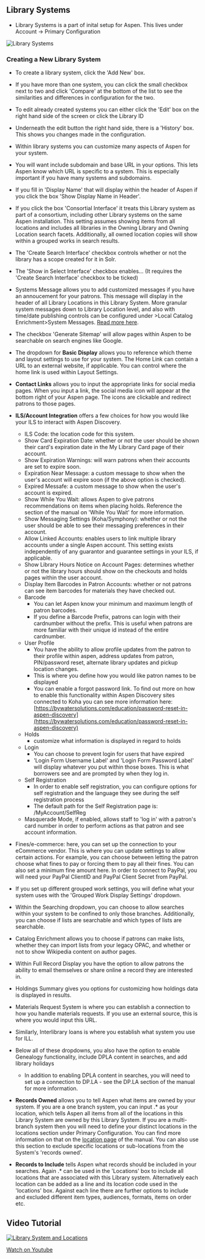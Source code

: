 ## Library Systems

- Library Systems is a part of inital setup for Aspen. This lives under Account -> Primary Configuration

![Library Systems](/manual/images/Library-Systems-Update.png)

### Creating a New Library System

- To create a library system, click the 'Add New' box.
- If you have more than one system, you can click the small checkbox next to two and click 'Compare' at the bottom of the list to see the similarities and differences in configuration for the two.
- To edit already created systems you can either click the 'Edit' box on the right hand side of the screen or click the Library ID
- Underneath the edit button the right hand side, there is a 'History' box. This shows you changes made in the configuration. 

- Within library systems you can customize many aspects of Aspen for your system.
- You will want include subdomain and base URL in your options. This lets Aspen know which URL is specific to a system. This is especially important if you have many systems and subdomains.
- If you fill in 'Display Name' that will display within the header of Aspen if you click the box 'Show Display Name in Header'.
- If you click the box 'Consortial Interface' it treats this Library system as part of a consortium, including other Library systems on the same Aspen installation. This setting assumes showing items from all locations and includes all libraries in the Owning Library and Owning Location search facets. Additionally, all owned location copies will show within a grouped works in search results.
- The 'Create Search Interface' checkbox controls whether or not the library has a scope created for it in Solr. 
- The 'Show in Select Interface' checkbox enables... (It requires the 'Create Search Interface' checkbox to be ticked)
- Systems Message allows you to add customized messages if you have an annoucement for your patrons. This message will display in the header of all Library Locations in this Library System. More granular system messages down to Library Location level, and also with time/date publishing controls can be configured under >Local Catalog Enrichment>System Messages. [Read more here](/Admin/HelpManual?page=System-Messages).
- The checkbox 'Generate Sitemap' will allow pages within Aspen to be searchable on search engines like Google.
- The dropdown for **Basic Display** allows you to reference which theme and layout settings to use for your system. The Home Link can contain a URL to an external website, if applicable. You can control where the home link is used within Layout Settings. 
- **Contact Links** allows you to input the appropriate links for social media pages. When you input a link, the social media icon will appear at the bottom right of your Aspen page. The icons are clickable and redirect patrons to those pages.
- **ILS/Account Integration** offers a few choices for how you would like your ILS to interact with Aspen Discovery.
    - ILS Code: the location code for this system.
    - Show Card Expiration Date: whether or not the user should be shown their card's expiration date in the My Library Card page of their account.
    - Show Expiration Warnings: will warn patrons when their accounts are set to expire soon.
    - Expiration Near Message: a custom message to show when the user's account will expire soon (if the above option is checked).
    - Expired Messafe: a custom message to show when the user's account is expired.
    - Show While You Wait: allows Aspen to give patrons recommendations on items when placing holds. Reference the section of the manual on 'While You Wait' for more information.
    - Show Messaging Settings (Koha/Symphony): whether or not the user should be able to see their messaging preferences in their account.
    - Allow Linked Accounts: enables users to link multiple library accounts under a single Aspen account. This setting exists independently of any guarantor and guarantee settings in your ILS, if applicable.
    - Show Library Hours Notice on Account Pages: determines whether or not the library hours should show on the checkouts and holds pages within the user account.
    - Display Item Barcodes in Patron Accounts: whether or not patrons can see item barcodes for materials they have checked out.
  - Barcode
    - You can let Aspen know your minimum and maximum length of patron barcodes.
    - If you define a Barcode Prefix, patrons can login with their cardnumber without the prefix. This is useful when patrons are more familiar with their unique id instead of the entire cardnumber.
  - User Profile
     - You have the ability to allow profile updates from the patron to their profile within aspen, address updates from patron, PIN/password reset, alternate library updates and pickup location changes.
     - This is where you define how you would like patron names to be displayed
     - You can enable a forgot password link. To find out more on how to enable this functionality within Aspen Discovery sites connected to Koha you can see more information here: [https://bywatersolutions.com/education/password-reset-in-aspen-discovery](https://bywatersolutions.com/education/password-reset-in-aspen-discovery)
  - Holds
    - customize what information is displayed in regard to holds
  - Login
    - You can choose to prevent login for users that have expired
    - 'Login Form Username Label' and 'Login Form Password Label' will display whatever you put within those boxes. This is what borrowers see and are prompted by when they log in. 
  - Self Registration 
    - In order to enable self registration, you can configure options for self registration and the language they see during the self registration process
    - The default path for the Self Registration page is: /MyAccount/SelfReg
  - Masquerade Mode, if enabled, allows staff to 'log in' with a patron's card number in order to perform actions as that patron and see account information.
- Fines/e-commerce: here, you can set up the connection to your eCommerce vendor. This is where you can update settings to allow certain actions. For example, you can choose between letting the patron choose what fines to pay or forcing them to pay all their fines. You can also set a minimum fine amount here. In order to connect to PayPal, you will need your PayPal ClientID and PayPal Client Secret from PayPal. 
- If you set up different grouped work settings, you will define what your system uses with the 'Grouped Work Display Settings' dropdown.
- Within the Searching dropdown, you can choose to allow searches within your system to be confined to only those branches. Additionally, you can choose if lists are searchable and which types of lists are searchable. 
- Catalog Enrichment allows you to choose if patrons can make lists, whether they can import lists from your legacy OPAC, and whether or not to show Wikipedia content on author pages.
- Within Full Record Display you have the option to allow patrons the ability to email themselves or share online a record they are interested in.
- Holdings Summary gives you options for customizing how holdings data is displayed in results.
- Materials Request System is where you can establish a connection to how you handle materials requests. If you use an external source, this is where you would input this URL.
- Similarly, Interlibrary loans is where you establish what system you use for ILL.
- Below all of these dropdowns, you also have the option to enable Genealogy functionality, include DPLA content in searches, and add library holidays
  - In addition to enabling DPLA content in searches, you will need to set up a connection to DP.LA - see the DP.LA section of the manual for more information.
- **Records Owned** allows you to tell Aspen what items are owned by your system. If you are a one branch system, you can input .* as your location, which tells Aspen all items from all of the locations in this Library System are owned by this Library System. If you are a multi-branch system then you will need to define your distinct locations in the locations section under Primary Configuration. You can find more information on that on the [location page](/Admin/HelpManual?page=Library-Systems-Locations) of the manual. You can also use this section to exclude specific locations or sub-locations from the System's 'records owned'.
- **Records to Include** tells Aspen what records should be included in your searches. Again .* can be used in the 'Locations' box to include all locations that are associated with this Library system. Alternatively each location can be added as a line and its location code used in the 'locations' box. Against each line there are further options to include and excluded different item types, audiences, formats, items on order etc.

## Video Tutorial 

[![Library System and Locations](/manual/images/library-systems-and-locations.jpg)](https://youtu.be/d720bfDRSUI)

[Watch on Youtube](https://youtu.be/d720bfDRSUI)
